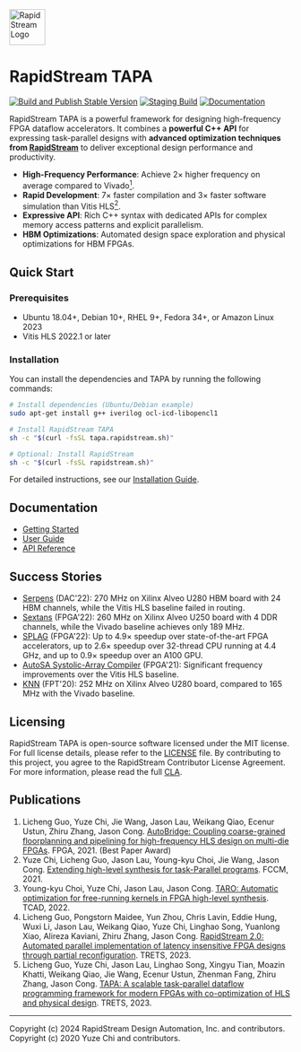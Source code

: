 <!--
Copyright (c) 2024 RapidStream Design Automation, Inc. and contributors.
All rights reserved. The contributor(s) of this file has/have agreed to the
RapidStream Contributor License Agreement.
-->

<img src="https://imagedelivery.net/AU8IzMTGgpVmEBfwPILIgw/1b565657-df33-41f9-f29e-0d539743e700/128" width="64px" alt="RapidStream Logo" />


# RapidStream TAPA

[![Build and Publish Stable Version](https://github.com/rapidstream-org/rapidstream-tapa/actions/workflows/publish-stable.yml/badge.svg?branch=main)](https://github.com/rapidstream-org/rapidstream-tapa/actions/workflows/publish-stable.yml)
[![Staging Build](https://github.com/rapidstream-org/rapidstream-tapa/actions/workflows/staging-build.yml/badge.svg)](https://github.com/rapidstream-org/rapidstream-tapa/actions/workflows/staging-build.yml)
[![Documentation](https://readthedocs.org/projects/tapa/badge/?version=latest)](https://tapa.readthedocs.io/en/latest/?badge=latest)

RapidStream TAPA is a powerful framework for designing high-frequency FPGA
dataflow accelerators. It combines a **powerful C++ API** for expressing
task-parallel designs with **advanced optimization techniques from
[RapidStream](https://rapidstream-da.com/)** to deliver exceptional design
performance and productivity.

- **High-Frequency Performance**: Achieve 2× higher frequency on average
  compared to Vivado[<sup>1</sup>](https://doi.org/10.1145/3431920.3439289).
- **Rapid Development**: 7× faster compilation and 3× faster software
  simulation than Vitis HLS[<sup>2</sup>](https://doi.org/10.1109/fccm51124.2021.00032).
- **Expressive API**: Rich C++ syntax with dedicated APIs for complex memory
  access patterns and explicit parallelism.
- **HBM Optimizations**: Automated design space exploration and physical
  optimizations for HBM FPGAs.


## Quick Start

### Prerequisites

- Ubuntu 18.04+, Debian 10+, RHEL 9+, Fedora 34+, or Amazon Linux 2023
- Vitis HLS 2022.1 or later

### Installation

You can install the dependencies and TAPA by running the following commands:

```bash
# Install dependencies (Ubuntu/Debian example)
sudo apt-get install g++ iverilog ocl-icd-libopencl1

# Install RapidStream TAPA
sh -c "$(curl -fsSL tapa.rapidstream.sh)"

# Optional: Install RapidStream
sh -c "$(curl -fsSL rapidstream.sh)"
```

For detailed instructions, see our
[Installation Guide](https://tapa.readthedocs.io/en/main/installation.html).


## Documentation

- [Getting Started](https://tapa.readthedocs.io/en/main/getting_started.html)
- [User Guide](https://tapa.readthedocs.io/en/main/)
- [API Reference](https://tapa.readthedocs.io/en/main/api.html)


## Success Stories

- [Serpens](https://dl.acm.org/doi/10.1145/3489517.3530420) (DAC'22): 270 MHz
  on Xilinx Alveo U280 HBM board with 24 HBM channels, while the Vitis HLS
  baseline failed in routing.
- [Sextans](https://dl.acm.org/doi/pdf/10.1145/3490422.3502357) (FPGA'22):
  260 MHz on Xilinx Alveo U250 board with 4 DDR channels, while the Vivado
  baseline achieves only 189 MHz.
- [SPLAG](https://github.com/UCLA-VAST/splag) (FPGA'22): Up to 4.9× speedup
  over state-of-the-art FPGA accelerators, up to 2.6× speedup over 32-thread
  CPU running at 4.4 GHz, and up to 0.9× speedup over an A100 GPU.
- [AutoSA Systolic-Array Compiler](https://github.com/UCLA-VAST/AutoSA)
  (FPGA'21): Significant frequency improvements over the Vitis HLS baseline.
- [KNN](https://github.com/SFU-HiAccel/CHIP-KNN) (FPT'20): 252 MHz on Xilinx
  Alveo U280 board, compared to 165 MHz with the Vivado baseline.


## Licensing

RapidStream TAPA is open-source software licensed under the MIT license.
For full license details, please refer to the
[LICENSE](https://github.com/rapidstream-org/rapidstream-tapa/blob/main/LICENSE)
file. By contributing to this project, you agree to the RapidStream Contributor
License Agreement. For more information, please read the full
[CLA](https://github.com/rapidstream-org/rapidstream-tapa/blob/main/CLA.md).


## Publications

1. Licheng Guo, Yuze Chi, Jie Wang, Jason Lau, Weikang Qiao, Ecenur Ustun, Zhiru Zhang, Jason Cong.
   [AutoBridge: Coupling coarse-grained floorplanning and pipelining for high-frequency HLS design on multi-die FPGAs](https://doi.org/10.1145/3431920.3439289).
   FPGA, 2021. (Best Paper Award)
2. Yuze Chi, Licheng Guo, Jason Lau, Young-kyu Choi, Jie Wang, Jason Cong.
   [Extending high-level synthesis for task-Parallel programs](https://doi.org/10.1109/fccm51124.2021.00032).
   FCCM, 2021.
3. Young-kyu Choi, Yuze Chi, Jason Lau, Jason Cong.
   [TARO: Automatic optimization for free-running kernels in FPGA high-level synthesis](https://doi.org/10.1109/TCAD.2022.3216544).
   TCAD, 2022.
4. Licheng Guo, Pongstorn Maidee, Yun Zhou, Chris Lavin, Eddie Hung, Wuxi Li, Jason Lau, Weikang Qiao, Yuze Chi, Linghao Song, Yuanlong Xiao, Alireza Kaviani, Zhiru Zhang, Jason Cong.
   [RapidStream 2.0: Automated parallel implementation of latency insensitive FPGA designs through partial reconfiguration](https://doi.org/10.1145/3593025).
   TRETS, 2023.
5. Licheng Guo, Yuze Chi, Jason Lau, Linghao Song, Xingyu Tian, Moazin Khatti, Weikang Qiao, Jie Wang, Ecenur Ustun, Zhenman Fang, Zhiru Zhang, Jason Cong.
   [TAPA: A scalable task-parallel dataflow programming framework for modern FPGAs with co-optimization of HLS and physical design](https://doi.org/10.1145/3609335).
   TRETS, 2023.


---

Copyright (c) 2024 RapidStream Design Automation, Inc. and contributors.<br/>
Copyright (c) 2020 Yuze Chi and contributors.<br/>
